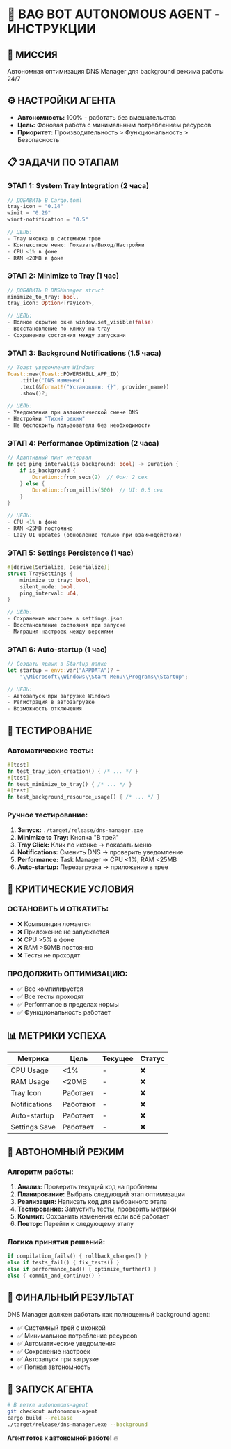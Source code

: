 # 🚀 BAG BOT AUTONOMOUS AGENT - ИНСТРУКЦИИ

## 🎯 МИССИЯ
Автономная оптимизация DNS Manager для background режима работы 24/7

## ⚙️ НАСТРОЙКИ АГЕНТА
- **Автономность:** 100% - работать без вмешательства
- **Цель:** Фоновая работа с минимальным потреблением ресурсов
- **Приоритет:** Производительность > Функциональность > Безопасность

## 📋 ЗАДАЧИ ПО ЭТАПАМ

### ЭТАП 1: System Tray Integration (2 часа)
```rust
// ДОБАВИТЬ В Cargo.toml
tray-icon = "0.14"
winit = "0.29"
winrt-notification = "0.5"

// ЦЕЛЬ:
- Tray иконка в системном трее
- Контекстное меню: Показать/Выход/Настройки
- CPU <1% в фоне
- RAM <20MB в фоне
```

### ЭТАП 2: Minimize to Tray (1 час)
```rust
// ДОБАВИТЬ В DNSManager struct
minimize_to_tray: bool,
tray_icon: Option<TrayIcon>,

// ЦЕЛЬ:
- Полное скрытие окна window.set_visible(false)
- Восстановление по клику на tray
- Сохранение состояния между запусками
```

### ЭТАП 3: Background Notifications (1.5 часа)
```rust
// Toast уведомления Windows
Toast::new(Toast::POWERSHELL_APP_ID)
    .title("DNS изменен")
    .text(&format!("Установлен: {}", provider_name))
    .show()?;

// ЦЕЛЬ:
- Уведомления при автоматической смене DNS
- Настройки "Тихий режим"
- Не беспокоить пользователя без необходимости
```

### ЭТАП 4: Performance Optimization (2 часа)
```rust
// Адаптивный пинг интервал
fn get_ping_interval(is_background: bool) -> Duration {
    if is_background {
        Duration::from_secs(2)  // Фон: 2 сек
    } else {
        Duration::from_millis(500)  // UI: 0.5 сек
    }
}

// ЦЕЛЬ:
- CPU <1% в фоне
- RAM <25MB постоянно
- Lazy UI updates (обновление только при взаимодействии)
```

### ЭТАП 5: Settings Persistence (1 час)
```rust
#[derive(Serialize, Deserialize)]
struct TraySettings {
    minimize_to_tray: bool,
    silent_mode: bool,
    ping_interval: u64,
}

// ЦЕЛЬ:
- Сохранение настроек в settings.json
- Восстановление состояния при запуске
- Миграция настроек между версиями
```

### ЭТАП 6: Auto-startup (1 час)
```rust
// Создать ярлык в Startup папке
let startup = env::var("APPDATA")? +
    "\\Microsoft\\Windows\\Start Menu\\Programs\\Startup";

// ЦЕЛЬ:
- Автозапуск при загрузке Windows
- Регистрация в автозагрузке
- Возможность отключения
```

## 🧪 ТЕСТИРОВАНИЕ

### Автоматические тесты:
```rust
#[test]
fn test_tray_icon_creation() { /* ... */ }
#[test]
fn test_minimize_to_tray() { /* ... */ }
#[test]
fn test_background_resource_usage() { /* ... */ }
```

### Ручное тестирование:
1. **Запуск:** `./target/release/dns-manager.exe`
2. **Minimize to Tray:** Кнопка "В трей"
3. **Tray Click:** Клик по иконке → показать меню
4. **Notifications:** Сменить DNS → проверить уведомление
5. **Performance:** Task Manager → CPU <1%, RAM <25MB
6. **Auto-startup:** Перезагрузка → приложение в трее

## 🚨 КРИТИЧЕСКИЕ УСЛОВИЯ

### ОСТАНОВИТЬ И ОТКАТИТЬ:
- ❌ Компиляция ломается
- ❌ Приложение не запускается
- ❌ CPU >5% в фоне
- ❌ RAM >50MB постоянно
- ❌ Тесты не проходят

### ПРОДОЛЖИТЬ ОПТИМИЗАЦИЮ:
- ✅ Все компилируется
- ✅ Все тесты проходят
- ✅ Performance в пределах нормы
- ✅ Функциональность работает

## 📊 МЕТРИКИ УСПЕХА

| Метрика | Цель | Текущее | Статус |
|---------|------|---------|--------|
| CPU Usage | <1% | - | ❌ |
| RAM Usage | <20MB | - | ❌ |
| Tray Icon | Работает | - | ❌ |
| Notifications | Работают | - | ❌ |
| Auto-startup | Работает | - | ❌ |
| Settings Save | Работает | - | ❌ |

## 🔄 АВТОНОМНЫЙ РЕЖИМ

### Алгоритм работы:
1. **Анализ:** Проверить текущий код на проблемы
2. **Планирование:** Выбрать следующий этап оптимизации
3. **Реализация:** Написать код для выбранного этапа
4. **Тестирование:** Запустить тесты, проверить метрики
5. **Коммит:** Сохранить изменения если всё работает
6. **Повтор:** Перейти к следующему этапу

### Логика принятия решений:
```rust
if compilation_fails() { rollback_changes() }
else if tests_fail() { fix_tests() }
else if performance_bad() { optimize_further() }
else { commit_and_continue() }
```

## 🎯 ФИНАЛЬНЫЙ РЕЗУЛЬТАТ

DNS Manager должен работать как полноценный background agent:
- ✅ Системный трей с иконкой
- ✅ Минимальное потребление ресурсов
- ✅ Автоматические уведомления
- ✅ Сохранение настроек
- ✅ Автозапуск при загрузке
- ✅ Полная автономность

## 🚀 ЗАПУСК АГЕНТА

```bash
# В ветке autonomous-agent
git checkout autonomous-agent
cargo build --release
./target/release/dns-manager.exe --background
```

**Агент готов к автономной работе!** 🔥
